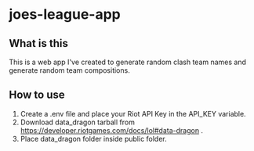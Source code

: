 # joes-league-app
## What is this
This is a web app I've created to generate random clash team names and generate random team compositions.

## How to use

1. Create a .env file and place your Riot API Key in the API_KEY variable.
2. Download data_dragon tarball from https://developer.riotgames.com/docs/lol#data-dragon .
3. Place data_dragon folder inside public folder.
